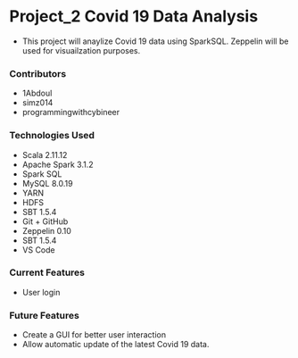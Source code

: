 # Project_2 Covid 19 Data Analysis

- This project will anaylize Covid 19 data using SparkSQL. Zeppelin will be used for visuailzation purposes.

### Contributors
- 1Abdoul
- simz014
- programmingwithcybineer


### Technologies Used
- Scala 2.11.12
- Apache Spark 3.1.2
- Spark SQL
- MySQL 8.0.19
- YARN
- HDFS
- SBT 1.5.4
- Git + GitHub
- Zeppelin 0.10
- SBT 1.5.4
- VS Code

### Current Features
- User login


### Future Features
- Create a GUI for better user interaction
- Allow automatic update of the latest Covid 19 data.
